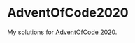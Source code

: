 # AdventOfCode2020
My solutions for <a href="https://adventofcode.com/2020">AdventOfCode 2020</a>.


